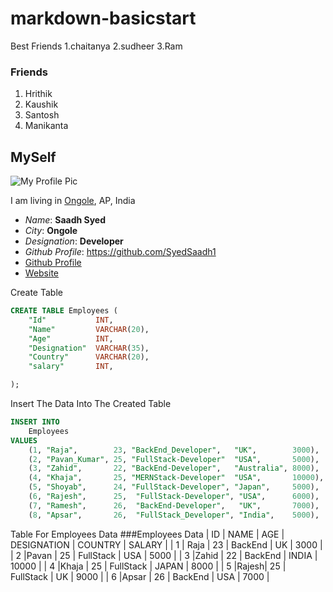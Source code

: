 # markdown-basicstart
Best Friends
1.chaitanya
2.sudheer
3.Ram 


### Friends
1. Hrithik
2. Kaushik
3. Santosh
4. Manikanta

## MySelf
![My Profile Pic](https://pbs.twimg.com/profile_images/942638283535761408/kfzxDnf4_400x400.jpg)

I am living in [Ongole](https://prakasam.ap.gov.in/), AP, India

- *Name*: **Saadh Syed**
- _City_: __Ongole__
- *Designation*: **Developer**
- _Github Profile_: https://github.com/SyedSaadh1
- [Github Profile](https://github.com/SyedSaadh1)
- [Website](https://www.linkedin.com/in/syed-saadh-b8b0371ba/?originalSubdomain=in)

Create Table
```sql
CREATE TABLE Employees (
    "Id"           INT,
    "Name"         VARCHAR(20),
    "Age"          INT,
    "Designation"  VARCHAR(35),
    "Country"      VARCHAR(20),
    "salary"       INT,

);
```

Insert The Data Into The Created Table
```sql
INSERT INTO
    Employees
VALUES
    (1, "Raja",        23, "BackEnd_Developer",   "UK",        3000),
    (2, "Pavan_Kumar", 25, "FullStack-Developer"  "USA",       5000),
    (3, "Zahid",       22, "BackEnd-Developer",   "Australia", 8000),
    (4, "Khaja",       25, "MERNStack-Developer"  "USA",       10000),
    (5, "Shoyab",      24, "FullStack-Developer", "Japan",     5000),
    (6, "Rajesh",      25,  "FullStack-Developer", "USA",      6000),
    (7, "Ramesh",      26,  "BackEnd-Developer",   "UK",       7000),
    (8, "Apsar",       26,  "FullStack_Developer", "India",    5000),
```

Table For Employees Data
###Employees Data
| ID | NAME | AGE  | DESIGNATION | COUNTRY  |  SALARY  |
| 1  | Raja | 23   | BackEnd     |  UK      |  3000    |
| 2  |Pavan | 25   | FullStack   |  USA     |  5000    |
| 3  |Zahid | 22   | BackEnd     |  INDIA   |  10000   |
| 4  |Khaja | 25   | FullStack   |  JAPAN   |  8000    |
| 5  |Rajesh| 25   | FullStack   |  UK      |  9000    |
| 6  |Apsar | 26   | BackEnd     |  USA     |  7000    |
